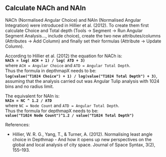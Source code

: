 Calculate NACh and NAIn
---
NACh (Normalised Angular Choice) and NAIn (Normalised Angular Integration) were introduced in Hillier et al. (2012).
To create them first calculate Choice and Total depth (Tools -> Segment -> Run Angular Segment Analysis..., include choice), create the two new attributes/columns (Attributes -> Add Column) and finally set their formulas (Attribute -> Update Column).

According to Hillier et al. (2012) the equation for NACh is:  
**`NACh = log( ACH + 1) / log( ATD + 3)`**  
where `ACH = Angular Choice` and `ATD = Angular Total Depth`.  
Thus the formula in depthmapX needs to be:  
**`log(value("T1024 Choice") + 1) / log(value("T1024 Total Depth") + 3)`**,  
assuming that the analysis carried out was Angular Tulip analysis with 1024 bins and no radius limit.

The equivalent for NAIn is:  
**`NAIn = NC ^ 1.2 / ATD`**  
where `NC = Node Count` and `ATD = Angular Total Depth`.  
Thus the formula for depthmapX needs to be:  
**`value("T1024 Node Count")^1.2 / value("T1024 Total Depth")`**  


References:
- Hillier, W. R. G., Yang, T., & Turner, A. (2012). Normalising least angle choice in Depthmap - And how it opens up new perspectives on the global and local analysis of city space. Journal of Space Syntax, 3(2), 155–193.
